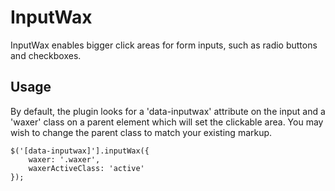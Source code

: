 InputWax
=
InputWax enables bigger click areas for form inputs, such as radio buttons and checkboxes.

Usage
-

By default, the plugin looks for a 'data-inputwax' attribute on the input and a 'waxer' class on a parent element which will set the clickable area. You may wish to change the parent class to match your existing markup.

    $('[data-inputwax]'].inputWax({
        waxer: '.waxer',
        waxerActiveClass: 'active'
    });